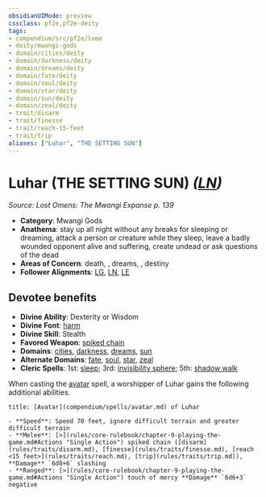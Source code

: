 ```yaml
---
obsidianUIMode: preview
cssclass: pf2e,pf2e-deity
tags:
- compendium/src/pf2e/lome
- deity/mwangi-gods
- domain/cities/deity
- domain/darkness/deity
- domain/dreams/deity
- domain/fate/deity
- domain/soul/deity
- domain/star/deity
- domain/sun/deity
- domain/zeal/deity
- trait/disarm
- trait/finesse
- trait/reach-15-feet
- trait/trip
aliases: ["Luhar", "THE SETTING SUN"]
---
```

# Luhar (THE SETTING SUN) *([LN](rules/traits/lawful-neutral-b1.md))*  
*Source: Lost Omens: The Mwangi Expanse p. 139*  

- **Category**: Mwangi Gods
- **Anathema**: stay up all night without any breaks for sleeping or dreaming, attack a person or creature while they sleep, leave a badly wounded opponent alive and suffering, create undead or ask questions of the dead
- **Areas of Concern**: death, , dreams, , destiny
- **Follower Alignments**: [LG](rules/traits/lawful-goo-b1.md), [LN](rules/traits/lawful-neutral-b1.md), [LE](rules/traits/lawful-evil-b1.md)

## Devotee benefits

- **Divine Ability**: Dexterity or Wisdom
- **Divine Font**: [harm](compendium/spells/harm.md)
- **Divine Skill**: Stealth
- **Favored Weapon**: [spiked chain](compendium/equipment/items/spiked-chain.md)
- **Domains**: [cities](compendium/setting/domains.md#Cities), [darkness](compendium/setting/domains.md#Darkness), [dreams](compendium/setting/domains.md#Dreams), [sun](compendium/setting/domains.md#Sun)
- **Alternate Domains**: [fate](compendium/setting/domains.md#Fate), [soul](compendium/setting/domains.md#Soul), [star](compendium/setting/domains.md#Star), [zeal](compendium/setting/domains.md#Zeal)
- **Cleric Spells**: 1st: [sleep](compendium/spells/sleep.md); 3rd: [invisibility sphere](compendium/spells/invisibility-sphere.md); 5th: [shadow walk](compendium/spells/shadow-walk.md)

When casting the [avatar](compendium/spells/avatar.md) spell, a worshipper of Luhar gains the following additional abilities.

```ad-embed-avatar
title: [Avatar](compendium/spells/avatar.md) of Luhar

- **Speed**: Speed 70 feet, ignore difficult terrain and greater difficult terrain
- **Melee**: [>](rules/core-rulebook/chapter-9-playing-the-game.md#Actions "Single Action") spiked chain ([disarm](rules/traits/disarm.md), [finesse](rules/traits/finesse.md), [reach <15 feet>](rules/traits/reach.md), [trip](rules/traits/trip.md)), **Damage** `6d8+6` slashing
- **Ranged**: [>](rules/core-rulebook/chapter-9-playing-the-game.md#Actions "Single Action") touch of mercy **Damage** `6d6+3` negative
```